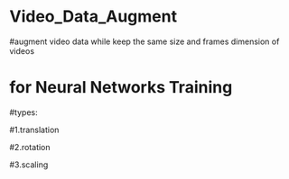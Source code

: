 # Video_Data_Augment

#augment video data while keep the same size and frames dimension of videos

# for Neural Networks Training

#types:

#1.translation

#2.rotation

#3.scaling
